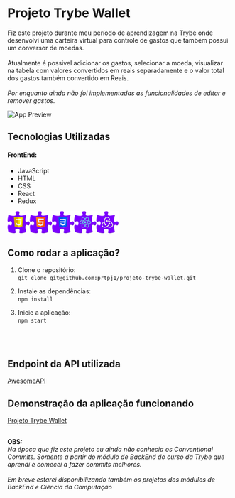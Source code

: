 # Projeto Trybe Wallet

Fiz este projeto durante meu período de aprendizagem na Trybe onde desenvolvi uma carteira virtual para controle de gastos que também possui um conversor de moedas. </br> </br>
Atualmente é possivel adicionar os gastos, selecionar a moeda, visualizar na tabela com valores convertidos em reais separadamente e o valor total dos gastos também convertido em Reais. </br> </br>
<i>Por enquanto ainda não foi implementadas as funcionalidades de editar e remover gastos.</i>

<img src="https://github.com/prtpj1/projeto-trybe-wallet/blob/main/Images/Preview.png" alt="App Preview" />

<h2>Tecnologias Utilizadas</h2>

<h4>FrontEnd:</h4>

* JavaScript
* HTML
* CSS
* React
* Redux

<img src="https://github.com/prtpj1/prtpj1/blob/main/Github%20Imgs/JavaScript2.png" width="50" height="50" alt="JavaScript" /><img src="https://github.com/prtpj1/prtpj1/blob/main/Github%20Imgs/html2.png" width="50" height="50" alt="HTML" /><img src="https://github.com/prtpj1/prtpj1/blob/main/Github%20Imgs/CSS2.png" width="50" height="50" alt="CSS" /><img src="https://github.com/prtpj1/prtpj1/blob/main/Github%20Imgs/React2.png" width="50" height="50" alt="React" /><img src="https://github.com/prtpj1/prtpj1/blob/main/Github%20Imgs/Redux2.png" width="50" height="50" alt="Redux" />

<h2>Como rodar a aplicação?</h2>

1. Clone o repositório: </br>
`git clone git@github.com:prtpj1/projeto-trybe-wallet.git` 

2. Instale as dependências: </br>
`npm install`

3. Inicie a aplicação: </br>
`npm start` 
</br>
</br>

<h2>Endpoint da API utilizada</h2>

[AwesomeAPI](https://economia.awesomeapi.com.br/json/all)

<h2>Demonstração da aplicação funcionando</h2>

[Projeto Trybe Wallet](https://prtpj-my-wallet.netlify.app/)
</br>
</br>
<!---->
<strong>OBS:</strong></br>
<i>Na época que fiz este projeto eu ainda não conhecia os Conventional Commits. Somente a partir do módulo de BackEnd do curso da Trybe que aprendi e comecei a fazer commits melhores. </br> </br>
  Em breve estarei disponibilizando também os projetos dos módulos de BackEnd e Ciência da Computação</i>
